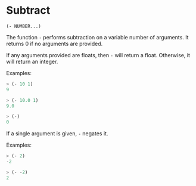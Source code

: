 # Subtract

`(- NUMBER...)`

The function `-` performs subtraction on a variable number of
arguments. It returns 0 if no arguments are provided.

If any arguments provided are floats, then `-` will return a
float. Otherwise, it will return an integer.

Examples:

```lisp
> (- 10 1)
9

> (- 10.0 1)
9.0

> (-)
0
```

If a single argument is given, `-` negates it.

Examples:

```lisp
> (- 2)
-2

> (- -2)
2
```
